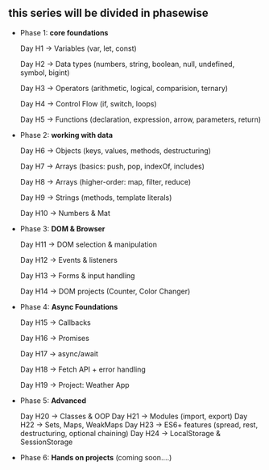 ## this series will be divided in phasewise



- Phase 1: **core foundations**
  
  Day H1 -> Variables (var, let, const)
  
  Day H2 -> Data types (numbers, string, boolean, null, undefined, symbol, bigint)
  
  Day H3 -> Operators (arithmetic, logical, comparision, ternary)
  
  Day H4 -> Control Flow (if, switch, loops)
  
  Day H5 -> Functions (declaration, expression, arrow, parameters, return) 

- Phase 2: **working with data**
  
  Day H6 → Objects (keys, values, methods, destructuring)
  
  Day H7 → Arrays (basics: push, pop, indexOf, includes)
  
  Day H8 → Arrays (higher-order: map, filter, reduce)
  
  Day H9 → Strings (methods, template literals)
  
  Day H10 → Numbers & Mat

- Phase 3: **DOM & Browser**
  
  Day H11 → DOM selection & manipulation
  
  Day H12 → Events & listeners
  
  Day H13 → Forms & input handling
  
  Day H14 → DOM projects (Counter, Color Changer)

- Phase 4: **Async Foundations**
  
  Day H15 → Callbacks
  
  Day H16 → Promises
  
  Day H17 → async/await
  
  Day H18 → Fetch API + error handling
  
  Day H19 → Project: Weather App

- Phase 5: **Advanced**
  
  Day H20 → Classes & OOP
  Day H21 → Modules (import, export)
  Day H22 → Sets, Maps, WeakMaps
  Day H23 → ES6+ features (spread, rest, destructuring, optional chaining)
  Day H24 → LocalStorage & SessionStorage

- Phase 6: **Hands on projects** (coming soon....)
















